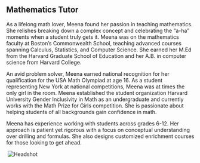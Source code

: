 ## Mathematics Tutor

As a lifelong math lover, Meena found her passion in teaching mathematics. She relishes breaking down a complex concept and celebrating the “a-ha” moments when a student truly gets it. Meena was on the mathematics faculty at Boston’s Commonwealth School, teaching advanced courses spanning Calculus, Statistics, and Computer Science. She earned her M.Ed from the Harvard Graduate School of Education and her A.B. in computer science from Harvard College. 

An avid problem solver, Meena earned national recognition for her qualification for the USA Math Olympiad at age 16. As a student representing New York at national competitions, Meena was at times the only girl in the room. Meena established the student organization Harvard University Gender Inclusivity in Math as an undergraduate and currently works with the Math Prize for Girls competition. She is passionate about helping students of all backgrounds gain confidence in math.

Meena has experience working with students across grades 6-12.  Her approach is patient yet rigorous with a focus on conceptual understanding over drilling and formulas. She also designs customized enrichment courses for those looking to get ahead.

<img> ![Headshot](https://github.com/user-attachments/assets/cca34bde-6212-4cf6-ba6b-28f03572c909) </img>
